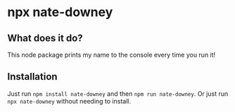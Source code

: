 # npx nate-downey

## What does it do?

This node package prints my name to the console every time you run it!

## Installation

Just run ```npm install nate-downey``` and then ```npm run nate-downey```. Or just run ```npx nate-downey``` without needing to install.